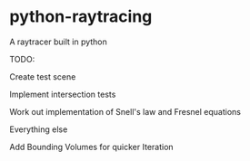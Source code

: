 # python-raytracing
A raytracer built in python


TODO:

Create test scene

Implement intersection tests

Work out implementation of Snell's law and Fresnel equations

Everything else

Add Bounding Volumes for quicker Iteration
